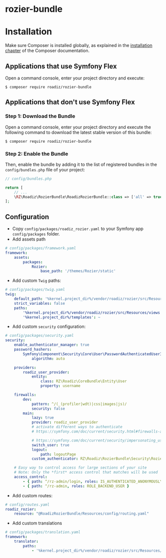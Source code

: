 # rozier-bundle

Installation
============

Make sure Composer is installed globally, as explained in the
[installation chapter](https://getcomposer.org/doc/00-intro.md)
of the Composer documentation.

Applications that use Symfony Flex
----------------------------------

Open a command console, enter your project directory and execute:

```console
$ composer require roadiz/rozier-bundle
```

Applications that don't use Symfony Flex
----------------------------------------

### Step 1: Download the Bundle

Open a command console, enter your project directory and execute the
following command to download the latest stable version of this bundle:

```console
$ composer require roadiz/rozier-bundle
```

### Step 2: Enable the Bundle

Then, enable the bundle by adding it to the list of registered bundles
in the `config/bundles.php` file of your project:

```php
// config/bundles.php

return [
    // ...
    \RZ\Roadiz\RozierBundle\RoadizRozierBundle::class => ['all' => true],
];
```

## Configuration

- Copy `config/packages/roadiz_rozier.yaml` to your Symfony app `config/packages` folder.
- Add assets path
```yaml
# config/packages/framework.yaml
framework:
    assets:
        packages:
            Rozier:
                base_path: '/themes/Rozier/static'
```
- Add custom `Twig` paths:
```yaml
# config/packages/twig.yaml
twig:
    default_path: '%kernel.project_dir%/vendor/roadiz/rozier/src/Resources/views'
    strict_variables: false
    paths:
        '%kernel.project_dir%/vendor/roadiz/rozier/src/Resources/views': Rozier
        '%kernel.project_dir%/templates': ~
```
- Add custom `security` configuration:

```yaml
# config/packages/security.yaml
security:
    enable_authenticator_manager: true
    password_hashers:
        Symfony\Component\Security\Core\User\PasswordAuthenticatedUserInterface:
            algorithm: auto

    providers:
        roadiz_user_provider:
            entity:
                class: RZ\Roadiz\CoreBundle\Entity\User
                property: username

    firewalls:
        dev:
            pattern: ^/(_(profiler|wdt)|css|images|js)/
            security: false
        main:
            lazy: true
            provider: roadiz_user_provider
            # activate different ways to authenticate
            # https://symfony.com/doc/current/security.html#firewalls-authentication

            # https://symfony.com/doc/current/security/impersonating_user.html
            switch_user: true
            logout:
                path: logoutPage
            custom_authenticator: RZ\Roadiz\RozierBundle\Security\RozierAuthenticator

    # Easy way to control access for large sections of your site
    # Note: Only the *first* access control that matches will be used
    access_control:
        - { path: ^/rz-admin/login, roles: IS_AUTHENTICATED_ANONYMOUSLY }
        - { path: ^/rz-admin, roles: ROLE_BACKEND_USER }
```
- Add custom routes:
```yaml
# config/routes.yaml
roadiz_rozier:
    resource: "@RoadizRozierBundle/Resources/config/routing.yaml"
```
- Add custom translations
```yaml
# config/packages/translation.yaml
framework:
    translator:
        paths:
            - '%kernel.project_dir%/vendor/roadiz/rozier/src/Resources/translations'
```
